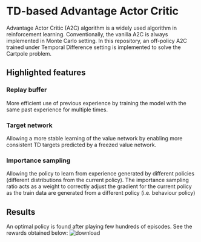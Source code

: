 # TD-based Advantage Actor Critic
Advantage Actor Critic (A2C) algorithm is a widely used algorithm in reinforcement learning. Conventionally, the vanilla A2C is always implemented in Monte Carlo setting. In this repository, an off-policy A2C trained under Temporal Difference setting is implemented to solve the Cartpole problem.

## Highlighted features
### Replay buffer
More efficient use of previous experience by training the model with the same past experience for multiple times.

### Target network
Allowing a more stable learning of the value network by enabling more consistent TD targets predicted by a freezed value network.

### Importance sampling
Allowing the policy to learn from experience generated by different policies (different distributions from the current policy). The importance sampling ratio acts as a weight to correctly adjust the gradient for the current policy as the train data are generated from a different policy (i.e. behaviour policy)

## Results
An optimal policy is found after playing few hundreds of episodes. See the rewards obtained below:
![download](https://user-images.githubusercontent.com/40629085/125919015-3f0729f3-95b1-4fc4-bd80-3c31133b5bb2.png)
